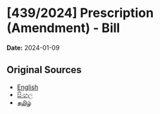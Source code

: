 # [439/2024] Prescription (Amendment) - Bill

**Date:** 2024-01-09

## Original Sources

- [English](https://documents.gov.lk/view/bills/2024/1/439-2024_E.pdf)
- [සිංහල](https://documents.gov.lk/view/bills/2024/1/439-2024_S.pdf)
- [தமிழ்](https://documents.gov.lk/view/bills/2024/1/439-2024_T.pdf)
